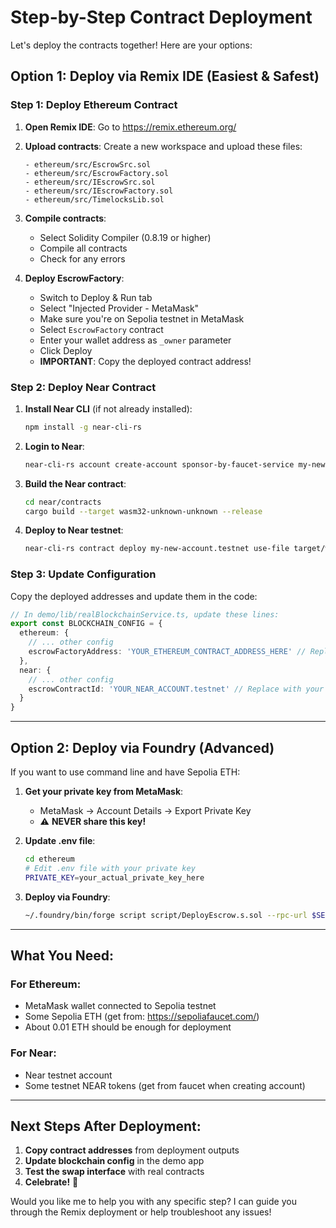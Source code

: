 # Step-by-Step Contract Deployment

Let's deploy the contracts together! Here are your options:

## Option 1: Deploy via Remix IDE (Easiest & Safest)

### Step 1: Deploy Ethereum Contract

1. **Open Remix IDE**: Go to https://remix.ethereum.org/
2. **Upload contracts**: Create a new workspace and upload these files:
   ```
   - ethereum/src/EscrowSrc.sol
   - ethereum/src/EscrowFactory.sol  
   - ethereum/src/IEscrowSrc.sol
   - ethereum/src/IEscrowFactory.sol
   - ethereum/src/TimelocksLib.sol
   ```

3. **Compile contracts**:
   - Select Solidity Compiler (0.8.19 or higher)
   - Compile all contracts
   - Check for any errors

4. **Deploy EscrowFactory**:
   - Switch to Deploy & Run tab
   - Select "Injected Provider - MetaMask" 
   - Make sure you're on Sepolia testnet in MetaMask
   - Select `EscrowFactory` contract
   - Enter your wallet address as `_owner` parameter
   - Click Deploy
   - **IMPORTANT**: Copy the deployed contract address!

### Step 2: Deploy Near Contract

1. **Install Near CLI** (if not already installed):
   ```bash
   npm install -g near-cli-rs
   ```

2. **Login to Near**:
   ```bash
   near-cli-rs account create-account sponsor-by-faucet-service my-new-account.testnet autogenerate-new-keypair save-to-keychain network-config testnet create
   ```

3. **Build the Near contract**:
   ```bash
   cd near/contracts
   cargo build --target wasm32-unknown-unknown --release
   ```

4. **Deploy to Near testnet**:
   ```bash
   near-cli-rs contract deploy my-new-account.testnet use-file target/wasm32-unknown-unknown/release/fusion_near_escrow.wasm without-init-call network-config testnet sign-with-keychain send
   ```

### Step 3: Update Configuration

Copy the deployed addresses and update them in the code:

```typescript
// In demo/lib/realBlockchainService.ts, update these lines:
export const BLOCKCHAIN_CONFIG = {
  ethereum: {
    // ... other config
    escrowFactoryAddress: 'YOUR_ETHEREUM_CONTRACT_ADDRESS_HERE' // Replace with Remix deployment address
  },
  near: {
    // ... other config  
    escrowContractId: 'YOUR_NEAR_ACCOUNT.testnet' // Replace with your Near account
  }
}
```

---

## Option 2: Deploy via Foundry (Advanced)

If you want to use command line and have Sepolia ETH:

1. **Get your private key from MetaMask**:
   - MetaMask → Account Details → Export Private Key
   - ⚠️ **NEVER share this key!**

2. **Update .env file**:
   ```bash
   cd ethereum
   # Edit .env file with your private key
   PRIVATE_KEY=your_actual_private_key_here
   ```

3. **Deploy via Foundry**:
   ```bash
   ~/.foundry/bin/forge script script/DeployEscrow.s.sol --rpc-url $SEPOLIA_RPC_URL --private-key $PRIVATE_KEY --broadcast --verify
   ```

---

## What You Need:

### For Ethereum:
- MetaMask wallet connected to Sepolia testnet
- Some Sepolia ETH (get from: https://sepoliafaucet.com/)
- About 0.01 ETH should be enough for deployment

### For Near:
- Near testnet account
- Some testnet NEAR tokens (get from faucet when creating account)

---

## Next Steps After Deployment:

1. **Copy contract addresses** from deployment outputs
2. **Update blockchain config** in the demo app
3. **Test the swap interface** with real contracts
4. **Celebrate!** 🎉

Would you like me to help you with any specific step? I can guide you through the Remix deployment or help troubleshoot any issues!